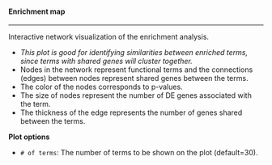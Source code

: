 #### Enrichment map
-------------------

Interactive network visualization of the enrichment analysis.

- *This plot is good for identifying similarities between enriched terms, since terms with shared genes*
  *will cluster together.*
- Nodes in the network represent functional terms and the connections (edges) between nodes represent shared genes
between the terms.
- The color of the nodes corresponds to p-values.
- The size of nodes represent the number of DE genes associated with the term.
- The thickness of the edge represents the number of genes shared between the terms.

**Plot options**
- `# of terms`: The number of terms to be shown on the plot (default=30).

